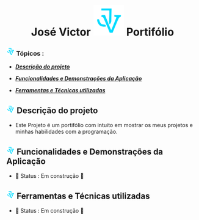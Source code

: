 <h1 align="center">José Victor <img src="./public/logo-jv.svg" alt="Logo" width="80"> Portifólio</h1>

### <img src="./public/logo-jv.svg" alt="Logo" width="22"> Tópicos :

- **_<a href="#descrição-do-projeto">Descrição do projeto</a>_**

- **_<a href="#funcionalidades-e-demonstrações-da-aplicação">Funcionalidades e Demonstrações da Aplicação</a>_**

- **_<a href="#ferramentas-e-técnicas-utilizadas">Ferramentas e Técnicas utilizadas</a>_**

<h2 id="descrição-do-projeto"><img src="./public/logo-jv.svg" alt="Logo" width="22"> Descrição do projeto</h2>

- Este Projeto é um portifólio com intuito em mostrar os meus projetos e minhas habilidades com a programação.

<h2 id="funcionalidades-e-demonstrações-da-aplicação"><img src="./public/logo-jv.svg" alt="Logo" width="22"> Funcionalidades e Demonstrações da Aplicação</h2>

- 🚧  Status : Em construção  🚧

<h2 id="ferramentas-e-técnicas-utilizadas"><img src="./public/logo-jv.svg" alt="Logo" width="22"> Ferramentas e Técnicas utilizadas</h2>

- 🚧  Status : Em construção  🚧

